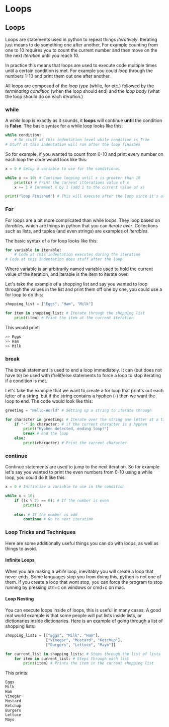 # Loops



## Loops



Loops are statements used in python to repeat things *iteratively*. Iterating just means to do something one after another, For example counting from one to 10 requires you to count the current number and then move on the the next *iteration* until you reach 10. 

In practice this means that loops are used to execute code multiple times until a certain condition is met. For example you could *loop* through the numbers 1-10 and print them out one after another.

All loops are composed of the *loop type* (while, for etc.) followed by the *terminating condition* (when the loop should end) and the *loop body* (what the loop should do on each *iteration.*)



### while



A *while* loop is exactly as it sounds, it **loops** will continue **until** the condition is **False**. The basic syntax for a while loop looks like this: 

```python
while condition:
	# Do stuff at this indentation level while condition is True 
# Stuff at this indentation will run after the loop finishes
```



So for example, if you wanted to count from 0-10 and print every number on each loop the code would look like this:

```python
x = 0 # Setup a variable to use for the conditional

while x <= 10: # Continue looping until x is greater than 10
	print(x) # Print the current itterations value of x
	x += 1 # Inrement x by 1 (add 1 to the current value of x)

print("loop Finished") # This will execute after the loop since it's at a lower indentation level
```



### For



For loops are a bit more complicated than while loops. They loop based on *iterables*, which are things in python that you can *iterate over*. Collections such as lists, and tuples (and even strings) are examples of *iterables*.



The basic syntax of a for loop looks like this:



```python
for variable in iterable:
	# Code at this indentation executes during the iteration
# Code at this indentation does stuff after the loop
```



Where variable is an arbitrarily named variable used to hold the current value of the iteration, and iterable is the item to iterate over.



Let's take the example of a shopping list and say you wanted to loop through the values in the list and print them off one by one, you could use a for loop to do this:



```python
shopping_list = ["Eggs", "Ham", "Milk"]

for item in shopping_list: # Iterate through the shopping list
	print(item) # Print the item at the current iteration
```



This would print:



```python
>> Eggs
>> Ham
>> Milk
```



### break



The break statement is used to end a loop immediately. It can (but does not have to) be used with if/elif/else statements to force a loop to stop iterating if a condition is met.



Let's take the example that we want to create a for loop that print's out each letter of a string, but if the string contains a hyphen (-) then we want the loop to end. The code would look like this:

```python
greeting = "Hello-World" # Setting up a string to iterate through

for character in greeting: # Iterate over the string one letter at a time
	if "-" in character: # if the current character is a hyphen
		print("Hyphen detected, ending loop!")
		break # End the loop
	else:
		print(character) # Print the current character
```



### continue



Continue statements are used to jump to the next iteration. So for example let's say you wanted to print the even numbers from 0-10 using a while loop, you could do it like this:



```python
x = 0 # Initialize a variable to use in the condition

while x < 10:
	if ((x % 2) == 0): # If the number is even
		print(x)
		
	else: # If the number is odd
		continue # Go to next iteration
```



### Loop Tricks and Techniques



Here are some additionally useful things you can do with loops, as well as things to avoid.



#### Infinite Loops



When you are making a *while* loop, inevitably you will create a loop that never ends. Some languages stop you from doing this, python is not one of them. If you create a loop that wont stop, you can force the program to stop running by pressing ctrl+c on windows or cmd+c on mac.



#### Loop Nesting



You can execute loops inside of loops, this is useful in many cases. A good real world example is that some people will put lists inside lists, or dictionaries inside dictionaries. Here is an example of going through a list of shopping lists:



```python
shopping_lists = [["Eggs", "Milk", "Ham"], 
                  ["Vinegar", "Mustard", "Ketchup"], 
                  ["Burgers", "Lettuce", "Mayo"]]

for current_list in shopping_lists: # Steps through the list of lists
    for item in current_list: # Steps through each list
        print(item) # Prints the item in the current shopping list
```



This prints:

```python
Eggs
Milk
Ham
Vinegar
Mustard
Ketchup
Burgers
Lettuce
Mayo
```

